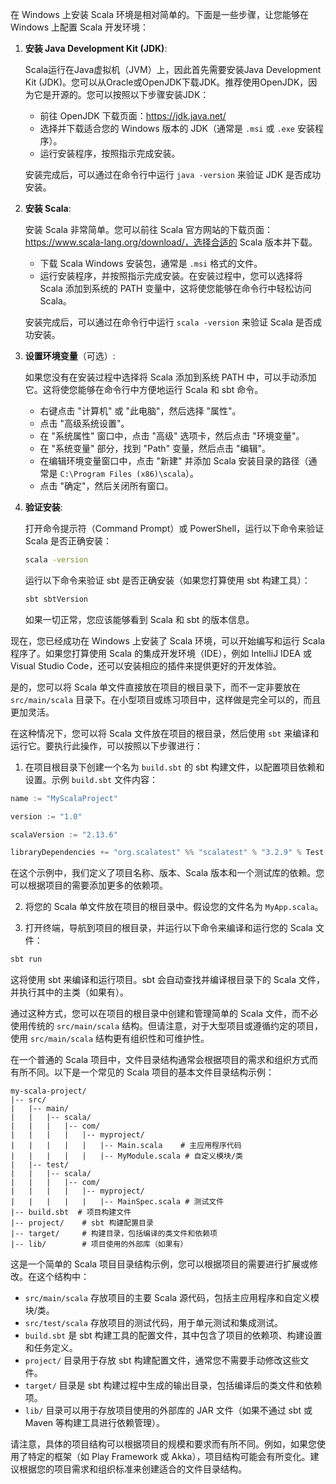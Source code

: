 在 Windows 上安装 Scala 环境是相对简单的。下面是一些步骤，让您能够在 Windows 上配置 Scala 开发环境：

1. **安装 Java Development Kit (JDK)**:

   Scala运行在Java虚拟机（JVM）上，因此首先需要安装Java Development Kit (JDK)。您可以从Oracle或OpenJDK下载JDK。推荐使用OpenJDK，因为它是开源的。您可以按照以下步骤安装JDK：

   - 前往 OpenJDK 下载页面：https://jdk.java.net/
   - 选择并下载适合您的 Windows 版本的 JDK（通常是 `.msi` 或 `.exe` 安装程序）。
   - 运行安装程序，按照指示完成安装。

   安装完成后，可以通过在命令行中运行 `java -version` 来验证 JDK 是否成功安装。

2. **安装 Scala**:

   安装 Scala 非常简单。您可以前往 Scala 官方网站的下载页面：https://www.scala-lang.org/download/，选择合适的 Scala 版本并下载。

   - 下载 Scala Windows 安装包，通常是 `.msi` 格式的文件。
   - 运行安装程序，并按照指示完成安装。在安装过程中，您可以选择将 Scala 添加到系统的 PATH 变量中，这将使您能够在命令行中轻松访问 Scala。

   安装完成后，可以通过在命令行中运行 `scala -version` 来验证 Scala 是否成功安装。

3. **设置环境变量**（可选）:

   如果您没有在安装过程中选择将 Scala 添加到系统 PATH 中，可以手动添加它。这将使您能够在命令行中方便地运行 Scala 和 sbt 命令。

   - 右键点击 "计算机" 或 "此电脑"，然后选择 "属性"。
   - 点击 "高级系统设置"。
   - 在 "系统属性" 窗口中，点击 "高级" 选项卡，然后点击 "环境变量"。
   - 在 "系统变量" 部分，找到 "Path" 变量，然后点击 "编辑"。
   - 在编辑环境变量窗口中，点击 "新建" 并添加 Scala 安装目录的路径（通常是 `C:\Program Files (x86)\scala`）。
   - 点击 "确定"，然后关闭所有窗口。

4. **验证安装**:

   打开命令提示符（Command Prompt）或 PowerShell，运行以下命令来验证 Scala 是否正确安装：

   ```bash
   scala -version
   ```

   运行以下命令来验证 sbt 是否正确安装（如果您打算使用 sbt 构建工具）：

   ```bash
   sbt sbtVersion
   ```

   如果一切正常，您应该能够看到 Scala 和 sbt 的版本信息。

现在，您已经成功在 Windows 上安装了 Scala 环境，可以开始编写和运行 Scala 程序了。如果您打算使用 Scala 的集成开发环境（IDE），例如 IntelliJ IDEA 或 Visual Studio Code，还可以安装相应的插件来提供更好的开发体验。


是的，您可以将 Scala 单文件直接放在项目的根目录下，而不一定非要放在 `src/main/scala` 目录下。在小型项目或练习项目中，这样做是完全可以的，而且更加灵活。

在这种情况下，您可以将 Scala 文件放在项目的根目录，然后使用 `sbt` 来编译和运行它。要执行此操作，可以按照以下步骤进行：

1. 在项目根目录下创建一个名为 `build.sbt` 的 sbt 构建文件，以配置项目依赖和设置。示例 `build.sbt` 文件内容：

```scala
name := "MyScalaProject"

version := "1.0"

scalaVersion := "2.13.6"

libraryDependencies += "org.scalatest" %% "scalatest" % "3.2.9" % Test
```

在这个示例中，我们定义了项目名称、版本、Scala 版本和一个测试库的依赖。您可以根据项目的需要添加更多的依赖项。

2. 将您的 Scala 单文件放在项目的根目录中。假设您的文件名为 `MyApp.scala`。

3. 打开终端，导航到项目的根目录，并运行以下命令来编译和运行您的 Scala 文件：

```bash
sbt run
```

这将使用 sbt 来编译和运行项目。sbt 会自动查找并编译根目录下的 Scala 文件，并执行其中的主类（如果有）。

通过这种方式，您可以在项目的根目录中创建和管理简单的 Scala 文件，而不必使用传统的 `src/main/scala` 结构。但请注意，对于大型项目或遵循约定的项目，使用 `src/main/scala` 结构更有组织性和可维护性。



在一个普通的 Scala 项目中，文件目录结构通常会根据项目的需求和组织方式而有所不同。以下是一个常见的 Scala 项目的基本文件目录结构示例：

```
my-scala-project/
|-- src/
|   |-- main/
|   |   |-- scala/
|   |   |   |-- com/
|   |   |   |   |-- myproject/
|   |   |   |   |   |-- Main.scala    # 主应用程序代码
|   |   |   |   |   |-- MyModule.scala # 自定义模块/类
|   |-- test/
|   |   |-- scala/
|   |   |   |-- com/
|   |   |   |   |-- myproject/
|   |   |   |   |   |-- MainSpec.scala # 测试文件
|-- build.sbt  # 项目构建文件
|-- project/    # sbt 构建配置目录
|-- target/     # 构建目录，包括编译的类文件和依赖项
|-- lib/        # 项目使用的外部库（如果有）
```

这是一个简单的 Scala 项目目录结构示例，您可以根据项目的需要进行扩展或修改。在这个结构中：

- `src/main/scala` 存放项目的主要 Scala 源代码，包括主应用程序和自定义模块/类。
- `src/test/scala` 存放项目的测试代码，用于单元测试和集成测试。
- `build.sbt` 是 sbt 构建工具的配置文件，其中包含了项目的依赖项、构建设置和任务定义。
- `project/` 目录用于存放 sbt 构建配置文件，通常您不需要手动修改这些文件。
- `target/` 目录是 sbt 构建过程中生成的输出目录，包括编译后的类文件和依赖项。
- `lib/` 目录可以用于存放项目使用的外部库的 JAR 文件（如果不通过 sbt 或 Maven 等构建工具进行依赖管理）。

请注意，具体的项目结构可以根据项目的规模和要求而有所不同。例如，如果您使用了特定的框架（如 Play Framework 或 Akka），项目结构可能会有所变化。建议根据您的项目需求和组织标准来创建适合的文件目录结构。
